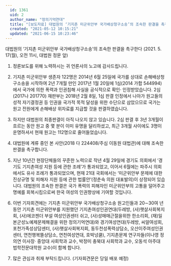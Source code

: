 ```yaml
---
  id: 1361
  uid: 2
  author_name: "정의기억연대"
  title: "[보도자료] 대법원의 ‘기지촌 미군위안부 국가배상청구소송’의 조속한 판결을 촉구한다"
  created: "2021-05-12 10:15:21"
  updated: "2021-06-15 10:23:46"
---
```

대법원의 ‘기지촌 미군위안부 국가배상청구소송’의 조속한 판결을 촉구한다
(2021. 5. 17(월), 오전 11시, 대법원 정문 앞)

1. 정론보도를 위해 노력하시는 귀 언론사의 노고에 감사드립니다. 

2. 기지촌 미군위안부 생존자 122명은 2014년 6월 25일에 국가를 상대로 손해배상청구소송을 시작하여 2년 7개월 만인 2017년 1월 20일에 1심(2014 가합 544994)에서 국가에 의한 폭력과 인권침해 사실을 공식적으로 확인· 인정받았습니다. 2심(2017나 201770) 재판부는 2018년 2월 8일, 1심 판결 인정에서 나아가 원고들의 성적 자기결정권 등 인권을 국가적 목적 달성을 위한 수단으로 삼았으므로 국가는 원고 전원에게 손해배상 위자료를 지급할 것을 판결하였습니다. 

3. 하지만 대법원의 최종판결이 아직 나오지 않고 있습니다. 2심 판결 후 3년 3개월이 흐르는 동안 원고 중 몇 분이 이미 유명을 달리하셨고, 최근 3개월 사이에도 3명이 운명하셔서 현재 원고는 112명으로 줄어들었습니다. 

4. 대법원에 계류 중인 본 사안(2018 다 224408/주심 이동원 대법관)에 대해 조속한 판결을 촉구합니다. 
 
5. 지난 10년간 현장단체들의 꾸준한 노력으로 작년 4월 29일에 경기도 의회에서 ‘경기도 기지촌여성 지원 등에 관한 조례’가 통과되었고, 이어서 6월에는 파주시 의회에서도 유사 조례가 통과되었으며, 현재 21대 국회에서는 ‘미군위안부 문제에 대한 진상규명 및 피해자 지원 등에 관한 법률안’(정춘숙 의원 대표발의)이 상정되어 있습니다. 대법원의 조속한 판결은 국가 폭력의 피해자인 미군위안부의 고통을 덜어주고 명예를 회복시킴으로써 한국 여성의 인권향상에 기여할 것입니다. 

6. 이번 기자회견에는 기지촌 미군위안부 국가배상청구소송 원고인들과 20∼30여 년 동안 기지촌 미군위안부를 지원했던 기지촌여성인권연대(두레방, (사)햇살사회복지회, (사)에코젠더 부설 여성인권센터 쉬고, (사)성매매근절을위한 한소리회, (재)일본군성노예제문제해결을 위한 정의기억연대)와 경기여성연대(두레방, 씨알여성회, 포천가족성상담센터, (사)햇살사회복지회, 동두천성폭력상담소, 오산이주여성인권센터, 연천행복뜰상담소, 연천여성연대, 호박넝쿨), 기지촌문제 연구자들(이나영 정의연 이사장· 중앙대 사회학과 교수, 박정미 충북대 사회학과 교수, 오동석 아주대 법학전문대학원 교수)이 함께 합니다. 

7. 많은 관심과 취재 부탁드립니다. 
(기자회견문은 당일 배포 예정)